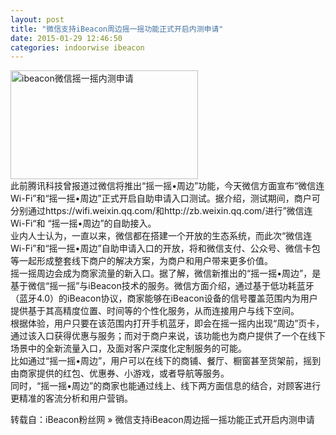 ```yaml
---
layout: post
title: "微信支持iBeacon周边摇一摇功能正式开启内测申请"
date: 2015-01-29 12:46:50
categories: indoorwise ibeacon
---
```

<p><a href="http://www.ibeaconfans.com/wp-content/uploads/2015/01/ibeacon微信摇一摇内测申请.jpg"><img alt="ibeacon微信摇一摇内测申请" class="alignnone size-medium wp-image-1177" height="174" src="http://www.ibeaconfans.com/wp-content/uploads/2015/01/ibeacon微信摇一摇内测申请-300x174.jpg" width="300"/></a><br/>
此前腾讯科技曾报道过微信将推出“摇一摇•周边”功能，今天微信方面宣布“微信连Wi-Fi”和“摇一摇•周边”正式开启自助申请入口测试。据介绍，测试期间，商户可分别通过https://wifi.weixin.qq.com/和http://zb.weixin.qq.com/进行”微信连Wi-Fi“和 “摇一摇•周边”的自助接入。<br/>
业内人士认为，一直以来，微信都在搭建一个开放的生态系统，而此次“微信连Wi-Fi”和“摇一摇•周边”自助申请入口的开放，将和微信支付、公众号、微信卡包等一起形成整套线下商户的解决方案，为商户和用户带来更多价值。<br/>
摇一摇周边会成为商家流量的新入口。据了解，微信新推出的“摇一摇•周边”，是基于微信“摇一摇”与iBeacon技术的服务。微信方面介绍，通过基于低功耗蓝牙（蓝牙4.0）的iBeacon协议，商家能够在iBeacon设备的信号覆盖范围内为用户提供基于其高精度位置、时间等的个性化服务，从而连接用户与线下空间。<br/>
根据体验，用户只要在该范围内打开手机蓝牙，即会在摇一摇内出现“周边”页卡，通过该入口获得优惠与服务；而对于商户来说，该功能也为商户提供了一个在线下场景中的全新流量入口，及面对客户深度化定制服务的可能。<br/>
比如通过“摇一摇•周边”，用户可以在线下的商铺、餐厅、橱窗甚至货架前，摇到由商家提供的红包、优惠券、小游戏，或者导航等服务。<br/>
同时，“摇一摇•周边”的商家也能通过线上、线下两方面信息的结合，对顾客进行更精准的客流分析和用户营销。</p>


<p>转载自：iBeacon粉丝网 » 微信支持iBeacon周边摇一摇功能正式开启内测申请</p>